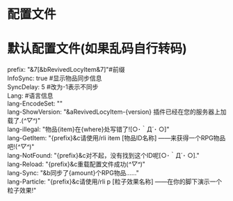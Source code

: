 # 配置文件
# 默认配置文件(如果乱码自行转码)
prefix: "&7[&bRevivedLocyItem&7]"#前缀  
InfoSync: true #显示物品同步信息  
SyncDelay: 5 #改为-1表示不同步  
Lang: #语言信息  
  lang-EncodeSet: ""  
  lang-ShowVersion: "&aRevivedLocyItem-{version} 插件已经在您的服务器上加载了.(*^▽^*)"  
  lang-illegal: "物品{item}在{where}处写错了![○･｀Д´･ ○]"  
  lang-GetItem: "{prefix}&c请使用/rli item [物品ID名称] ——来获得一个RPG物品吧!(*^▽^*)"  
  lang-NotFound: "{prefix}&c对不起，没有找到这个ID呢[○･｀Д´･ ○]."  
  lang-Reload: "{prefix}&c重载配置文件成功(*^▽^*)"  
  lang-Sync: "&b同步了{amount}个RPG物品……"  
  lang-Particle: "{prefix}&c请使用/rli p [粒子效果名称] ——在你的脚下演示一个粒子效果!"  
